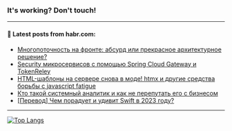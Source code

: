 ### It's working? Don't touch!

---
<!--
#### 🛠️ Technical stack:

![C++](https://img.shields.io/badge/C++-informational?logo=c%2B%2B&style=flat&logoColor=white&color=9C033A)
![Java](https://img.shields.io/badge/Java-informational?logo=java&style=flat&logoColor=white&color=007396)
![Kotlin](https://img.shields.io/badge/Kotlin-informational?logo=Kotlin&style=flat&logoColor=white&color=0095D5)
![JS](https://img.shields.io/badge/JS-informational?logo=javaScript&style=flat&logoColor=black&color=F7Df1E) <br>
![HTML5](https://img.shields.io/badge/HTML5-informational?logo=html5&style=flat&logoColor=white&color=E34F26)
![CSS3](https://img.shields.io/badge/CSS3-informational?logo=css3&style=flat&logoColor=white&color=157286)
![Sass](https://img.shields.io/badge/Saas-informational?logo=sass&style=flat&logoColor=white&color=hotpink)
![PHP](https://img.shields.io/badge/PHP-informational?logo=php&style=flat&logoColor=white&color=777BB4) <br>
![WebPAck](https://img.shields.io/badge/WebPack-informational?logo=webPack&style=flat&logoColor=white&color=FF6F00)
![Bootstrap](https://img.shields.io/badge/Bootstrap-informational?logo=Bootstrap&style=flat&logoColor=white&color=7952B3)
![MySQL](https://img.shields.io/badge/MySQL-informational?logo=MySQL&style=flat&logoColor=white&color=00f) <br>
![NodeJS](https://img.shields.io/badge/NodeJS-informational?logo=node.js&style=flat&logoColor=white&color=43853D)
![Spring](https://img.shields.io/badge/Spring-informational?logo=Spring&style=flat&logoColor=white&color=0A9EDC)
![Angular](https://img.shields.io/badge/Vue-informational?logo=vue.js&style=flat&logoColor=white&color=red)
![Git](https://img.shields.io/badge/Git-informational?logo=git&style=flat&logoColor=white&color=darkorange)

___
-->

#### 💬 Latest posts from habr.com:

<!-- BLOG-POST-LIST:START -->
- [Многопоточность на фронте: абсурд или прекрасное архитектурное решение?](https://habr.com/ru/post/701914/?utm_source=habrahabr&utm_medium=rss&utm_campaign=701914)
- [Security микросервисов с помощью Spring Cloud Gateway и TokenReley](https://habr.com/ru/post/701912/?utm_source=habrahabr&utm_medium=rss&utm_campaign=701912)
- [HTML-шаблоны на сервере снова в моде! htmx и другие средства борьбы с javascript fatigue](https://habr.com/ru/post/701894/?utm_source=habrahabr&utm_medium=rss&utm_campaign=701894)
- [Кто такой системный аналитик и как не перепутать его с бизнесом](https://habr.com/ru/post/701888/?utm_source=habrahabr&utm_medium=rss&utm_campaign=701888)
- [[Перевод] Чем порадует и удивит Swift в 2023 году?](https://habr.com/ru/post/701870/?utm_source=habrahabr&utm_medium=rss&utm_campaign=701870)
<!-- BLOG-POST-LIST:END -->

---

[![Top Langs](https://github-readme-stats.vercel.app/api/top-langs/?username=zloylis&layout=compact&hide_border=true&theme=dracula)](https://github.com/zloylis)
